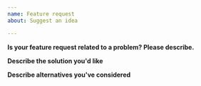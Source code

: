 ```yaml
---
name: Feature request
about: Suggest an idea

---
```


<!-- If you are contributing this feature change then please read the instructions in CONTRIBUTING.md -->

**Is your feature request related to a problem? Please describe.**

<!-- A description of what the problem is. -->

**Describe the solution you'd like**

<!-- A description of what you want to happen. -->

**Describe alternatives you've considered**

<!-- A description of any alternative solutions or features you've considered.-->
